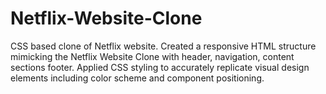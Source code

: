 # Netflix-Website-Clone
CSS based clone of Netflix website. Created a responsive HTML structure mimicking the Netflix Website Clone with header, navigation, content sections footer. Applied CSS styling to accurately replicate visual design elements including color scheme and component positioning.

